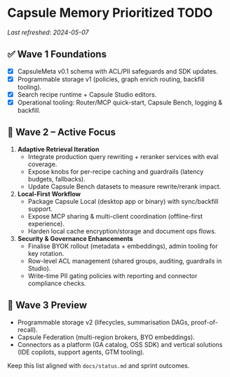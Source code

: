 # Capsule Memory Prioritized TODO

_Last refreshed: 2024-05-07_

## ✅ Wave 1 Foundations
- [x] CapsuleMeta v0.1 schema with ACL/PII safeguards and SDK updates.
- [x] Programmable storage v1 (policies, graph enrich routing, backfill tooling).
- [x] Search recipe runtime + Capsule Studio editors.
- [x] Operational tooling: Router/MCP quick-start, Capsule Bench, logging & backfill.

## 🚀 Wave 2 – Active Focus
1. **Adaptive Retrieval Iteration**
   - Integrate production query rewriting + reranker services with eval coverage.
   - Expose knobs for per-recipe caching and guardrails (latency budgets, fallbacks).
   - Update Capsule Bench datasets to measure rewrite/rerank impact.
2. **Local-First Workflow**
   - Package Capsule Local (desktop app or binary) with sync/backfill support.
   - Expose MCP sharing & multi-client coordination (offline-first experience).
   - Harden local cache encryption/storage and document ops flows.
3. **Security & Governance Enhancements**
   - Finalise BYOK rollout (metadata + embeddings), admin tooling for key rotation.
   - Row-level ACL management (shared groups, auditing, guardrails in Studio).
   - Write-time PII gating policies with reporting and connector compliance checks.

## 🌉 Wave 3 Preview
- Programmable storage v2 (lifecycles, summarisation DAGs, proof-of-recall).
- Capsule Federation (multi-region brokers, BYO embeddings).
- Connectors as a platform (GA catalog, OSS SDK) and vertical solutions (IDE copilots, support agents, GTM tooling).

Keep this list aligned with `docs/status.md` and sprint outcomes.
